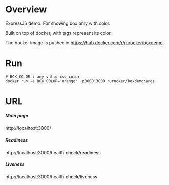 # Overview
ExpressJS demo. For showing box only with color. 

Built on top of docker, with tags represent its color.

The docker image is pushed in https://hub.docker.com/r/rurocker/boxdemo.

# Run

    # BOX_COLOR : any valid css color
    docker run -e BOX_COLOR='orange' -p3000:3000 rurocker/boxdemo:args

# URL

##### Main page
http://localhost:3000/ 

##### Readiness
http://localhost:3000/health-check/readiness

##### Liveness
http://localhost:3000/health-check/liveness